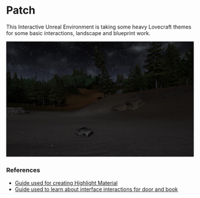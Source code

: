 # Patch
 This Interactive Unreal Environment is taking some heavy Lovecraft themes for some basic interactions, landscape and blueprint work.

 ![](header_image.jpg)

### References

- [Guide used for creating Highlight Material](https://www.youtube.com/watch?v=rGqlReFObYQ)
- [Guide used to learn about interface interactions for door and book](https://www.youtube.com/watch?v=u4TBbtq9uwk&t=390s)
